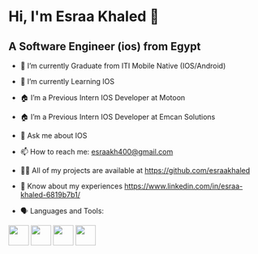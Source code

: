 <h1> Hi, I'm Esraa Khaled 👋</h1>
<h2> A Software Engineer (ios) from Egypt</h2>

- 🔭 I’m currently Graduate from ITI Mobile Native (IOS/Android)

- 🌱 I’m currently Learning IOS

-  🏠 I’m a Previous Intern IOS  Developer at Motoon

-  🏠 I’m a Previous Intern IOS  Developer at Emcan Solutions

- 💬 Ask me about IOS

- 📫 How to reach me: esraakh400@gmail.com

- 👨‍💻 All of my projects are available at https://github.com/esraakhaled

- 📄 Know about my experiences https://www.linkedin.com/in/esraa-khaled-6819b7b1/

- 🗣 Languages and Tools:

[<img src="https://user-images.githubusercontent.com/45472327/168184288-25d28b81-1ef7-477f-82c9-ab2371a90a4d.png" width="40" height="40"/>](https://en.wikipedia.org/wiki/SWIFT)
[<img src="https://user-images.githubusercontent.com/45472327/168184112-4b34ecd0-219e-4d78-903d-4f6fdcf280f5.png" width="40" height="40"/>](https://developer.android.com)  [<img src="https://user-images.githubusercontent.com/45472327/168182539-81fd85b9-358d-4f47-9a21-f316132210f8.png" width="40" height="40"/>](https://www.java.com/en/)   [<img src="https://user-images.githubusercontent.com/45472327/168386056-1667cca7-11b1-47ab-ab1a-16f24c566471.png" width="40" height="40"/>](https://www.appcoda.com/documenting-source-code-in-xcode/)  




